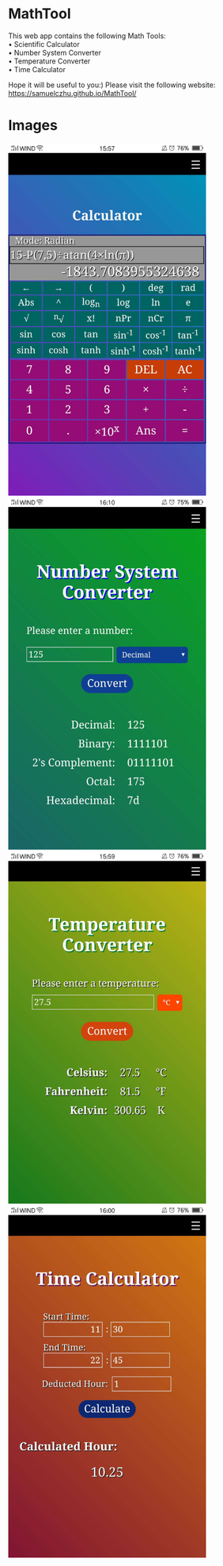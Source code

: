 # MathTool
This web app contains the following Math Tools: <br>
    • Scientific Calculator <br>
    • Number System Converter <br>
    • Temperature Converter <br>
    • Time Calculator <br>

Hope it will be useful to you:) Please visit the following website:
https://samuelczhu.github.io/MathTool/

# Images
<img src="demo/a.jpg" width="400"> <img src="demo/b.jpg" width="400">
<img src="demo/c.jpg" width="400"> <img src="demo/d.jpg" width="400">